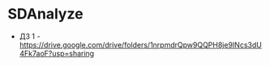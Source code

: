 # SDAnalyze
 
* ДЗ 1 
-https://drive.google.com/drive/folders/1nrpmdrQpw9QQPH8je9INcs3dU4Fk7aoF?usp=sharing 
